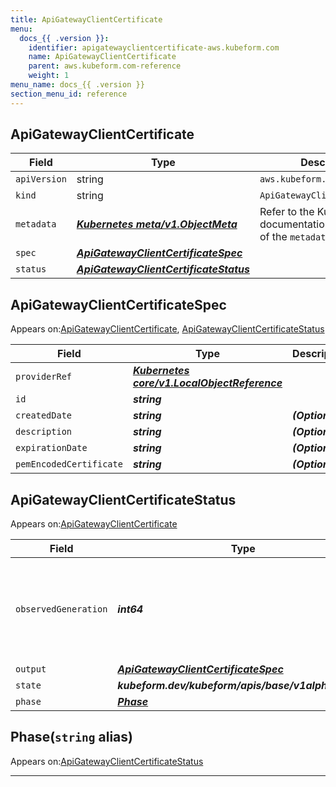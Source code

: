 ```yaml
---
title: ApiGatewayClientCertificate
menu:
  docs_{{ .version }}:
    identifier: apigatewayclientcertificate-aws.kubeform.com
    name: ApiGatewayClientCertificate
    parent: aws.kubeform.com-reference
    weight: 1
menu_name: docs_{{ .version }}
section_menu_id: reference
---
```


## ApiGatewayClientCertificate
| Field | Type | Description |
| ------ | ----- | ----------- |
| `apiVersion` | string | `aws.kubeform.com/v1alpha1` |
|    `kind` | string | `ApiGatewayClientCertificate` |
| `metadata` | ***[Kubernetes meta/v1.ObjectMeta](https://kubernetes.io/docs/reference/generated/kubernetes-api/v1.13/#objectmeta-v1-meta)***|Refer to the Kubernetes API documentation for the fields of the `metadata` field.|
| `spec` | ***[ApiGatewayClientCertificateSpec](#apigatewayclientcertificatespec)***||
| `status` | ***[ApiGatewayClientCertificateStatus](#apigatewayclientcertificatestatus)***||
## ApiGatewayClientCertificateSpec

Appears on:[ApiGatewayClientCertificate](#apigatewayclientcertificate), [ApiGatewayClientCertificateStatus](#apigatewayclientcertificatestatus)

| Field | Type | Description |
| ------ | ----- | ----------- |
| `providerRef` | ***[Kubernetes core/v1.LocalObjectReference](https://kubernetes.io/docs/reference/generated/kubernetes-api/v1.13/#localobjectreference-v1-core)***||
| `id` | ***string***||
| `createdDate` | ***string***| ***(Optional)*** |
| `description` | ***string***| ***(Optional)*** |
| `expirationDate` | ***string***| ***(Optional)*** |
| `pemEncodedCertificate` | ***string***| ***(Optional)*** |
## ApiGatewayClientCertificateStatus

Appears on:[ApiGatewayClientCertificate](#apigatewayclientcertificate)

| Field | Type | Description |
| ------ | ----- | ----------- |
| `observedGeneration` | ***int64***| ***(Optional)*** Resource generation, which is updated on mutation by the API Server.|
| `output` | ***[ApiGatewayClientCertificateSpec](#apigatewayclientcertificatespec)***| ***(Optional)*** |
| `state` | ***kubeform.dev/kubeform/apis/base/v1alpha1.State***| ***(Optional)*** |
| `phase` | ***[Phase](#phase)***| ***(Optional)*** |
## Phase(`string` alias)

Appears on:[ApiGatewayClientCertificateStatus](#apigatewayclientcertificatestatus)

---
